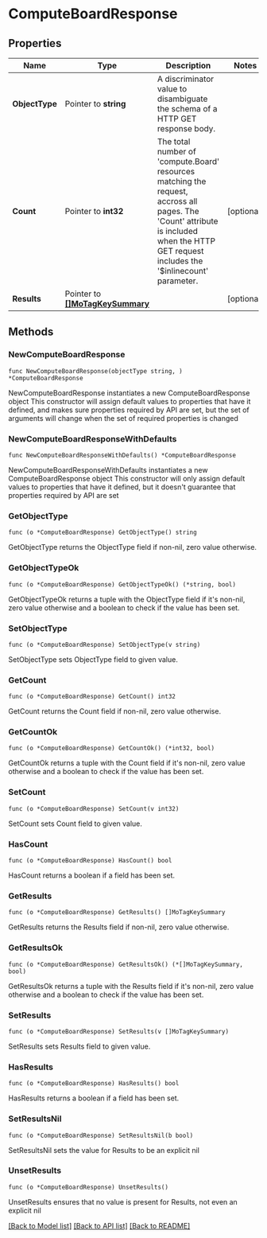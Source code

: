 # ComputeBoardResponse

## Properties

Name | Type | Description | Notes
------------ | ------------- | ------------- | -------------
**ObjectType** | Pointer to **string** | A discriminator value to disambiguate the schema of a HTTP GET response body. | 
**Count** | Pointer to **int32** | The total number of &#39;compute.Board&#39; resources matching the request, accross all pages. The &#39;Count&#39; attribute is included when the HTTP GET request includes the &#39;$inlinecount&#39; parameter. | [optional] 
**Results** | Pointer to [**[]MoTagKeySummary**](mo.TagKeySummary.md) |  | [optional] 

## Methods

### NewComputeBoardResponse

`func NewComputeBoardResponse(objectType string, ) *ComputeBoardResponse`

NewComputeBoardResponse instantiates a new ComputeBoardResponse object
This constructor will assign default values to properties that have it defined,
and makes sure properties required by API are set, but the set of arguments
will change when the set of required properties is changed

### NewComputeBoardResponseWithDefaults

`func NewComputeBoardResponseWithDefaults() *ComputeBoardResponse`

NewComputeBoardResponseWithDefaults instantiates a new ComputeBoardResponse object
This constructor will only assign default values to properties that have it defined,
but it doesn't guarantee that properties required by API are set

### GetObjectType

`func (o *ComputeBoardResponse) GetObjectType() string`

GetObjectType returns the ObjectType field if non-nil, zero value otherwise.

### GetObjectTypeOk

`func (o *ComputeBoardResponse) GetObjectTypeOk() (*string, bool)`

GetObjectTypeOk returns a tuple with the ObjectType field if it's non-nil, zero value otherwise
and a boolean to check if the value has been set.

### SetObjectType

`func (o *ComputeBoardResponse) SetObjectType(v string)`

SetObjectType sets ObjectType field to given value.


### GetCount

`func (o *ComputeBoardResponse) GetCount() int32`

GetCount returns the Count field if non-nil, zero value otherwise.

### GetCountOk

`func (o *ComputeBoardResponse) GetCountOk() (*int32, bool)`

GetCountOk returns a tuple with the Count field if it's non-nil, zero value otherwise
and a boolean to check if the value has been set.

### SetCount

`func (o *ComputeBoardResponse) SetCount(v int32)`

SetCount sets Count field to given value.

### HasCount

`func (o *ComputeBoardResponse) HasCount() bool`

HasCount returns a boolean if a field has been set.

### GetResults

`func (o *ComputeBoardResponse) GetResults() []MoTagKeySummary`

GetResults returns the Results field if non-nil, zero value otherwise.

### GetResultsOk

`func (o *ComputeBoardResponse) GetResultsOk() (*[]MoTagKeySummary, bool)`

GetResultsOk returns a tuple with the Results field if it's non-nil, zero value otherwise
and a boolean to check if the value has been set.

### SetResults

`func (o *ComputeBoardResponse) SetResults(v []MoTagKeySummary)`

SetResults sets Results field to given value.

### HasResults

`func (o *ComputeBoardResponse) HasResults() bool`

HasResults returns a boolean if a field has been set.

### SetResultsNil

`func (o *ComputeBoardResponse) SetResultsNil(b bool)`

 SetResultsNil sets the value for Results to be an explicit nil

### UnsetResults
`func (o *ComputeBoardResponse) UnsetResults()`

UnsetResults ensures that no value is present for Results, not even an explicit nil

[[Back to Model list]](../README.md#documentation-for-models) [[Back to API list]](../README.md#documentation-for-api-endpoints) [[Back to README]](../README.md)



